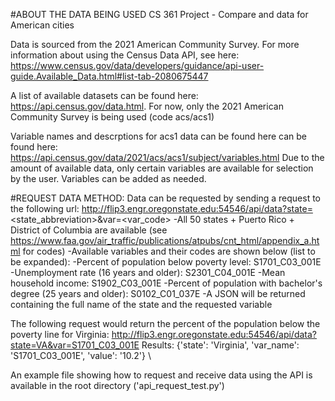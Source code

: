 #ABOUT THE DATA BEING USED
CS 361 Project - Compare and data for American cities

Data is sourced from the 2021 American Community Survey.
For more information about using the Census Data API, see here: 
https://www.census.gov/data/developers/guidance/api-user-guide.Available_Data.html#list-tab-2080675447

A list of available datasets can be found here: https://api.census.gov/data.html.
For now, only the 2021 American Community Survey is being used (code acs/acs1)

Variable names and descrptions for acs1 data can be found here can be found here: https://api.census.gov/data/2021/acs/acs1/subject/variables.html
Due to the amount of available data, only certain variables are available for selection by the user. Variables can be added as needed.


#REQUEST DATA METHOD:
Data can be requested by sending a request to the following url:
http://flip3.engr.oregonstate.edu:54546/api/data?state=<state_abbreviation>&var=<var_code>
-All 50 states + Puerto Rico + District of Columbia are available (see https://www.faa.gov/air_traffic/publications/atpubs/cnt_html/appendix_a.html for codes)
-Available variables and their codes are shown below (list to be expanded):
    -Percent of population below poverty level: S1701_C03_001E 
    -Unemployment rate (16 years and older): S2301_C04_001E 
    -Mean household income: S1902_C03_001E
    -Percent of population with bachelor's degree (25 years and older): S0102_C01_037E
-A JSON will be returned containing the full name of the state and the requested variable

The following request would return the percent of the population below the poverty line for Virginia: http://flip3.engr.oregonstate.edu:54546/api/data?state=VA&var=S1701_C03_001E
Results:
{'state': 'Virginia', 'var_name': 'S1701_C03_001E', 'value': '10.2'} \

An example file showing how to request and receive data using the API is available in the root directory ('api_request_test.py')
